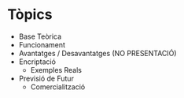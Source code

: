 # Tòpics
- Base Teòrica
- Funcionament
- Avantatges / Desavantatges (NO PRESENTACIÓ)
- Encriptació
	- Exemples Reals
- Previsió de Futur
	- Comercialització

